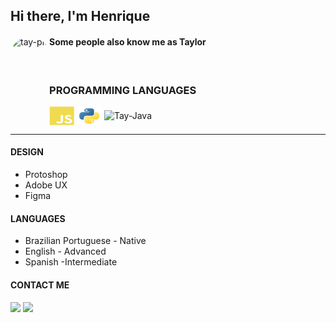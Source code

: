 <body>
  <h2> Hi there, I'm Henrique</h2>

  <div>
   <img align="left" alt="tay-pic" height="150" style="border-radius:50px;" src="https://i.picasion.com/pic92/75472b785686e57d7783be1cb2db98e3.gif">
   <h4> Some people also know me as Taylor </h4>
  
   <div style="display: inline_block"><br>
     <h3>PROGRAMMING LANGUAGES</h3>
     <img align="center" alt="Tay-Js" height="30" width="40" src="https://raw.githubusercontent.com/devicons/devicon/master/icons/javascript/javascript-plain.svg">
     <img align="center" alt="Tay-Python" height="30" width="40" src="https://raw.githubusercontent.com/devicons/devicon/master/icons/python/python-original.svg">
     <img align="center" alt="Tay-Java" height="30" width="40" src="https://cdn.jsdelivr.net/gh/devicons/devicon/icons/java/java-original.svg">
   </div>
  </div>
  
  <hr>
  
  <div>
    <h4>DESIGN</h4>
    <ul>
      <li>Protoshop</li>
      <li>Adobe UX</li>
      <li>Figma</li>
    </ul>
    <h4>LANGUAGES</h4>
    <ul>
      <li>Brazilian Portuguese - Native</li>
      <li>English - Advanced</li>
      <li>Spanish -Intermediate</li>
  </div>
  
 
  <div>
    <h4>CONTACT ME</h4>
   <a href="https://www.linkedin.com/in/henrique-silva001/" target="_blank"><img src="https://img.shields.io/badge/-LinkedIn-%230077B5?style=for-the-badge&logo=linkedin&logoColor=white" target="_blank"></a>
    <a href="https://www.instagram.com/henrique.s.designs/tagged/" target="_blank"><img src="https://img.shields.io/badge/-Instagram-%23E4405F?style=for-the-badge&logo=instagram&logoColor=white" target="_blank"></a>
  </div>
</body>
